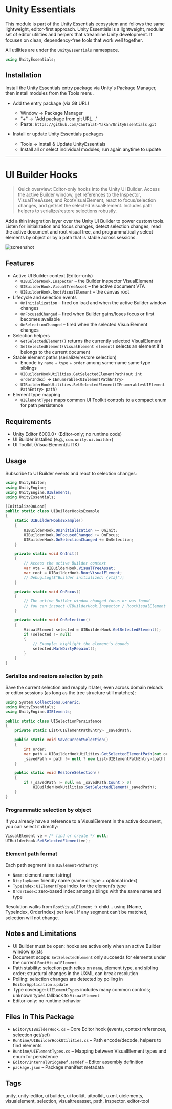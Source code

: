 # Unity Essentials

This module is part of the Unity Essentials ecosystem and follows the same lightweight, editor-first approach.
Unity Essentials is a lightweight, modular set of editor utilities and helpers that streamline Unity development. It focuses on clean, dependency-free tools that work well together.

All utilities are under the `UnityEssentials` namespace.

```csharp
using UnityEssentials;
```

## Installation

Install the Unity Essentials entry package via Unity's Package Manager, then install modules from the Tools menu.

- Add the entry package (via Git URL)
    - Window → Package Manager
    - "+" → "Add package from git URL…"
    - Paste: `https://github.com/CanTalat-Yakan/UnityEssentials.git`

- Install or update Unity Essentials packages
    - Tools → Install & Update UnityEssentials
    - Install all or select individual modules; run again anytime to update

---

# UI Builder Hooks

> Quick overview: Editor-only hooks into the Unity UI Builder. Access the active Builder window, get references to the Inspector, VisualTreeAsset, and RootVisualElement, react to focus/selection changes, and get/set the selected VisualElement. Includes path helpers to serialize/restore selections robustly.

Add a thin integration layer over the Unity UI Builder to power custom tools. Listen for initialization and focus changes, detect selection changes, read the active document and root visual tree, and programmatically select elements by object or by a path that is stable across sessions.

![screenshot](Documentation/Screenshot.png)

## Features
- Active UI Builder context (Editor-only)
  - `UIBuilderHook.Inspector` – the Builder inspector VisualElement
  - `UIBuilderHook.VisualTreeAsset` – the active document VTA
  - `UIBuilderHook.RootVisualElement` – the canvas root
- Lifecycle and selection events
  - `OnInitialization` – fired on load and when the active Builder window changes
  - `OnFocusedChanged` – fired when Builder gains/loses focus or first becomes available
  - `OnSelectionChanged` – fired when the selected VisualElement changes
- Selection helpers
  - `GetSelectedElement()` returns the currently selected VisualElement
  - `SetSelectedElement(VisualElement element)` selects an element if it belongs to the current document
- Stable element paths (serialize/restore selection)
  - Encode by `name` + `type` + `order` among same‑name same‑type siblings
  - `UIBuilderHookUtilities.GetSelectedElementPath(out int orderIndex)` → `IEnumerable<UIElementPathEntry>`
  - `UIBuilderHookUtilities.SetSelectedElement(IEnumerable<UIElementPathEntry> path)`
- Element type mapping
  - `UIElementTypes` maps common UI Toolkit controls to a compact enum for path persistence

## Requirements
- Unity Editor 6000.0+ (Editor-only; no runtime code)
- UI Builder installed (e.g., `com.unity.ui.builder`)
- UI Toolkit (VisualElement/UITK)

## Usage

Subscribe to UI Builder events and react to selection changes:

```csharp
using UnityEditor;
using UnityEngine;
using UnityEngine.UIElements;
using UnityEssentials;

[InitializeOnLoad]
public static class UIBuilderHooksExample
{
    static UIBuilderHooksExample()
    {
        UIBuilderHook.OnInitialization += OnInit;
        UIBuilderHook.OnFocusedChanged += OnFocus;
        UIBuilderHook.OnSelectionChanged += OnSelection;
    }

    private static void OnInit()
    {
        // Access the active Builder context
        var vta = UIBuilderHook.VisualTreeAsset;
        var root = UIBuilderHook.RootVisualElement;
        // Debug.Log($"Builder initialized: {vta}");
    }

    private static void OnFocus()
    {
        // The active Builder window changed focus or was found
        // You can inspect UIBuilderHook.Inspector / RootVisualElement here
    }

    private static void OnSelection()
    {
        VisualElement selected = UIBuilderHook.GetSelectedElement();
        if (selected != null)
        {
            // Example: highlight the element’s bounds
            selected.MarkDirtyRepaint();
        }
    }
}
```

### Serialize and restore selection by path
Save the current selection and reapply it later, even across domain reloads or editor sessions (as long as the tree structure still matches):

```csharp
using System.Collections.Generic;
using UnityEssentials;
using UnityEngine.UIElements;

public static class UISelectionPersistence
{
    private static List<UIElementPathEntry> _savedPath;

    public static void SaveCurrentSelection()
    {
        int order;
        var path = UIBuilderHookUtilities.GetSelectedElementPath(out order);
        _savedPath = path != null ? new List<UIElementPathEntry>(path) : null;
    }

    public static void RestoreSelection()
    {
        if (_savedPath != null && _savedPath.Count > 0)
            UIBuilderHookUtilities.SetSelectedElement(_savedPath);
    }
}
```

### Programmatic selection by object
If you already have a reference to a VisualElement in the active document, you can select it directly:

```csharp
VisualElement ve = /* find or create */ null;
UIBuilderHook.SetSelectedElement(ve);
```

### Element path format
Each path segment is a `UIElementPathEntry`:
- `Name`: element.name (string)
- `DisplayName`: friendly name (name or type + optional index)
- `TypeIndex`: `UIElementType` index for the element’s type
- `OrderIndex`: zero‑based index among siblings with the same name and type

Resolution walks from `RootVisualElement` -> child… using (Name, TypeIndex, OrderIndex) per level. If any segment can’t be matched, selection will not change.

## Notes and Limitations
- UI Builder must be open: hooks are active only when an active Builder window exists
- Document scope: `SetSelectedElement` only succeeds for elements under the current `RootVisualElement`
- Path stability: selection path relies on `name`, element type, and sibling order; structural changes in the UXML can break resolution
- Polling: selection changes are detected by polling in `EditorApplication.update`
- Type coverage: `UIElementTypes` includes many common controls; unknown types fallback to `VisualElement`
- Editor-only: no runtime behavior

## Files in This Package
- `Editor/UIBuilderHook.cs` – Core Editor hook (events, context references, selection get/set)
- `Runtime/UIBuilderHookUtilities.cs` – Path encode/decode, helpers to find elements
- `Runtime/UIElementTypes.cs` – Mapping between VisualElement types and enum for persistence
- `Editor/InternalBridgeDef.asmdef` – Editor assembly definition
- `package.json` – Package manifest metadata

## Tags
unity, unity-editor, ui builder, ui toolkit, uitoolkit, uxml, uielements, visualelement, selection, visualtreeasset, path, inspector, editor-tool
